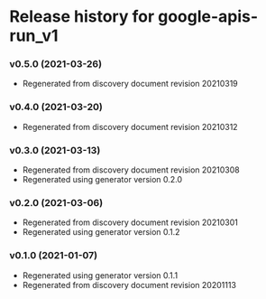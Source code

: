 # Release history for google-apis-run_v1

### v0.5.0 (2021-03-26)

* Regenerated from discovery document revision 20210319

### v0.4.0 (2021-03-20)

* Regenerated from discovery document revision 20210312

### v0.3.0 (2021-03-13)

* Regenerated from discovery document revision 20210308
* Regenerated using generator version 0.2.0

### v0.2.0 (2021-03-06)

* Regenerated from discovery document revision 20210301
* Regenerated using generator version 0.1.2

### v0.1.0 (2021-01-07)

* Regenerated using generator version 0.1.1
* Regenerated from discovery document revision 20201113

